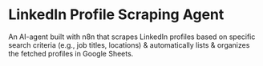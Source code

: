 # LinkedIn Profile Scraping Agent
 An AI-agent built with n8n that scrapes LinkedIn profiles based on specific search criteria (e.g., job titles, locations) & automatically lists & organizes the fetched profiles in Google Sheets.
